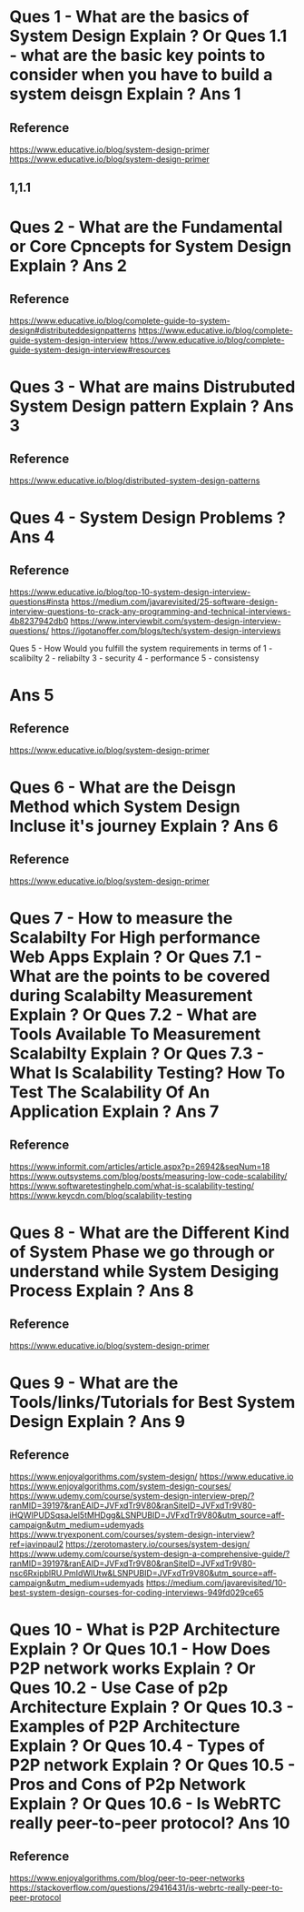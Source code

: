 Ques 1 - What are the basics of System Design Explain ?
Or
Ques 1.1 - what are the basic key points to consider when you have to build a system deisgn  Explain ?
Ans 1
=====
Reference
----------
https://www.educative.io/blog/system-design-primer
https://www.educative.io/blog/system-design-primer




1,1.1
------



Ques 2 - What are the Fundamental or Core Cpncepts for System Design Explain ?
Ans 2
=====
Reference
---------
https://www.educative.io/blog/complete-guide-to-system-design#distributeddesignpatterns
https://www.educative.io/blog/complete-guide-system-design-interview
https://www.educative.io/blog/complete-guide-system-design-interview#resources



Ques 3 - What are mains Distrubuted System Design pattern Explain ?
Ans 3
=====
Reference
---------
https://www.educative.io/blog/distributed-system-design-patterns



Ques 4 - System Design Problems ?
Ans 4
=====
Reference
---------
https://www.educative.io/blog/top-10-system-design-interview-questions#insta
https://medium.com/javarevisited/25-software-design-interview-questions-to-crack-any-programming-and-technical-interviews-4b8237942db0
https://www.interviewbit.com/system-design-interview-questions/
https://igotanoffer.com/blogs/tech/system-design-interviews



Ques 5 - How Would you fulfill the system requirements in terms of
1 - scalibilty
2 - reliabilty
3 - security
4 - performance
5 - consistensy

Ans 5
=====
Reference
---------
https://www.educative.io/blog/system-design-primer




Ques 6 - What are the Deisgn Method which System Design Incluse it's journey Explain ?
Ans 6
=====
Reference
---------
https://www.educative.io/blog/system-design-primer




Ques 7 - How to measure the Scalabilty For High performance Web Apps Explain ?
Or
Ques 7.1 - What are the points to be covered during Scalabilty Measurement Explain ?
Or
Ques 7.2 - What are Tools Available To Measurement Scalabilty Explain ? 
Or
Ques 7.3 - What Is Scalability Testing? How To Test The Scalability Of An Application Explain ?
Ans 7
=====
Reference
---------
https://www.informit.com/articles/article.aspx?p=26942&seqNum=18
https://www.outsystems.com/blog/posts/measuring-low-code-scalability/
https://www.softwaretestinghelp.com/what-is-scalability-testing/
https://www.keycdn.com/blog/scalability-testing




Ques 8 - What are the Different Kind of System Phase we go through or understand while System Desiging Process Explain ?
Ans 8
=====
Reference
----------
https://www.educative.io/blog/system-design-primer



Ques 9 - What are the Tools/links/Tutorials for Best System Design  Explain ?
Ans 9
=====
Reference
---------
https://www.enjoyalgorithms.com/system-design/
https://www.educative.io
https://www.enjoyalgorithms.com/system-design-courses/
https://www.udemy.com/course/system-design-interview-prep/?ranMID=39197&ranEAID=JVFxdTr9V80&ranSiteID=JVFxdTr9V80-iHQWIPUDSqsaJel5tMHDgg&LSNPUBID=JVFxdTr9V80&utm_source=aff-campaign&utm_medium=udemyads
https://www.tryexponent.com/courses/system-design-interview?ref=javinpaul2
https://zerotomastery.io/courses/system-design/
https://www.udemy.com/course/system-design-a-comprehensive-guide/?ranMID=39197&ranEAID=JVFxdTr9V80&ranSiteID=JVFxdTr9V80-nsc6RxipblRU.PmIdWlUtw&LSNPUBID=JVFxdTr9V80&utm_source=aff-campaign&utm_medium=udemyads
https://medium.com/javarevisited/10-best-system-design-courses-for-coding-interviews-949fd029ce65



Ques 10 - What is P2P Architecture Explain ?
Or
Ques 10.1 - How Does P2P network works Explain ?
Or
Ques 10.2 - Use Case of p2p Architecture Explain ?
Or
Ques 10.3 - Examples of P2P Architecture Explain ?
Or
Ques 10.4 - Types of P2P network Explain ?
Or
Ques 10.5 - Pros and Cons of P2p Network Explain ?
Or
Ques 10.6 - Is WebRTC really peer-to-peer protocol?
Ans 10
======
Reference
---------
https://www.enjoyalgorithms.com/blog/peer-to-peer-networks
https://stackoverflow.com/questions/29416431/is-webrtc-really-peer-to-peer-protocol
